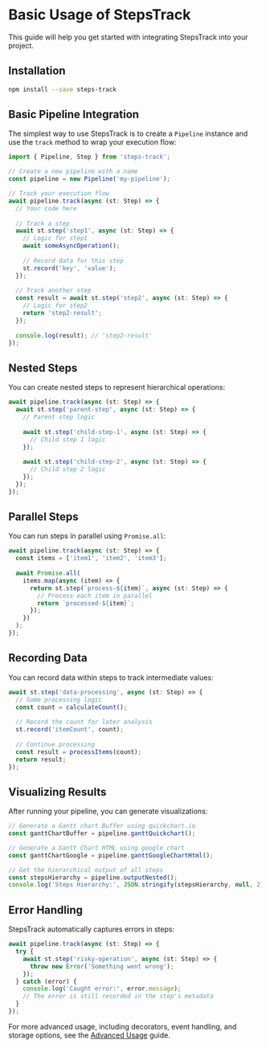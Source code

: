 # Basic Usage of StepsTrack

This guide will help you get started with integrating StepsTrack into your project.

## Installation

```bash
npm install --save steps-track
```

## Basic Pipeline Integration

The simplest way to use StepsTrack is to create a `Pipeline` instance and use the `track` method to wrap your execution flow:

```typescript
import { Pipeline, Step } from 'steps-track';

// Create a new pipeline with a name
const pipeline = new Pipeline('my-pipeline');

// Track your execution flow
await pipeline.track(async (st: Step) => {
  // Your code here
  
  // Track a step
  await st.step('step1', async (st: Step) => {
    // Logic for step1
    await someAsyncOperation();
    
    // Record data for this step
    st.record('key', 'value');
  });
  
  // Track another step
  const result = await st.step('step2', async (st: Step) => {
    // Logic for step2
    return 'step2-result';
  });
  
  console.log(result); // 'step2-result'
});
```

## Nested Steps

You can create nested steps to represent hierarchical operations:

```typescript
await pipeline.track(async (st: Step) => {
  await st.step('parent-step', async (st: Step) => {
    // Parent step logic
    
    await st.step('child-step-1', async (st: Step) => {
      // Child step 1 logic
    });
    
    await st.step('child-step-2', async (st: Step) => {
      // Child step 2 logic
    });
  });
});
```

## Parallel Steps

You can run steps in parallel using `Promise.all`:

```typescript
await pipeline.track(async (st: Step) => {
  const items = ['item1', 'item2', 'item3'];
  
  await Promise.all(
    items.map(async (item) => {
      return st.step(`process-${item}`, async (st: Step) => {
        // Process each item in parallel
        return `processed-${item}`;
      });
    })
  );
});
```

## Recording Data

You can record data within steps to track intermediate values:

```typescript
await st.step('data-processing', async (st: Step) => {
  // Some processing logic
  const count = calculateCount();
  
  // Record the count for later analysis
  st.record('itemCount', count);
  
  // Continue processing
  const result = processItems(count);
  return result;
});
```

## Visualizing Results

After running your pipeline, you can generate visualizations:

```typescript
// Generate a Gantt chart Buffer using quickchart.io
const ganttChartBuffer = pipeline.ganttQuickchart();

// Generate a Gantt Chart HTML using google chart
const ganttChartGoogle = pipeline.ganttGoogleChartHtml();

// Get the hierarchical output of all steps
const stepsHierarchy = pipeline.outputNested();
console.log('Steps Hierarchy:', JSON.stringify(stepsHierarchy, null, 2));
```

## Error Handling

StepsTrack automatically captures errors in steps:

```typescript
await pipeline.track(async (st: Step) => {
  try {
    await st.step('risky-operation', async (st: Step) => {
      throw new Error('Something went wrong');
    });
  } catch (error) {
    console.log('Caught error:', error.message);
    // The error is still recorded in the step's metadata
  }
});
```

For more advanced usage, including decorators, event handling, and storage options, see the [Advanced Usage](./advanced-usage.md) guide. 